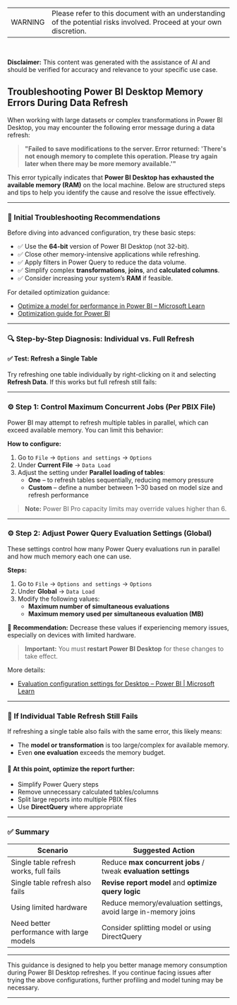 <br><table><td>WARNING</td><td>Please refer to this document with an understanding of the potential risks involved. Proceed at your own discretion.</td></table><br>

**Disclaimer:** This content was generated with the assistance of AI and should be verified for accuracy and relevance to your specific use case.

## Troubleshooting Power BI Desktop Memory Errors During Data Refresh

When working with large datasets or complex transformations in Power BI Desktop, you may encounter the following error message during a data refresh:

> **"Failed to save modifications to the server. Error returned: 'There's not enough memory to complete this operation. Please try again later when there may be more memory available.'"**

This error typically indicates that **Power BI Desktop has exhausted the available memory (RAM)** on the local machine. Below are structured steps and tips to help you identify the cause and resolve the issue effectively.

---

### 🧭 Initial Troubleshooting Recommendations

Before diving into advanced configuration, try these basic steps:

- ✅ Use the **64-bit** version of Power BI Desktop (not 32-bit).
- ✅ Close other memory-intensive applications while refreshing.
- ✅ Apply filters in Power Query to reduce the data volume.
- ✅ Simplify complex **transformations**, **joins**, and **calculated columns**.
- ✅ Consider increasing your system’s **RAM** if feasible.

For detailed optimization guidance:
- [Optimize a model for performance in Power BI – Microsoft Learn](https://learn.microsoft.com/en-us/training/modules/optimize-model-power-bi/)
- [Optimization guide for Power BI](https://learn.microsoft.com/en-us/power-bi/guidance/power-bi-optimization)

---

### 🔍 Step-by-Step Diagnosis: Individual vs. Full Refresh

#### ✅ Test: Refresh a Single Table
Try refreshing one table individually by right-clicking on it and selecting **Refresh Data**. If this works but full refresh still fails:

---

### ⚙️ Step 1: Control Maximum Concurrent Jobs (Per PBIX File)

Power BI may attempt to refresh multiple tables in parallel, which can exceed available memory. You can limit this behavior:

**How to configure:**
1. Go to `File` → `Options and settings` → `Options`
2. Under **Current File** → `Data Load`
3. Adjust the setting under **Parallel loading of tables**:
   - **One** – to refresh tables sequentially, reducing memory pressure
   - **Custom** – define a number between 1–30 based on model size and refresh performance

> **Note:** Power BI Pro capacity limits may override values higher than 6.

---

### ⚙️ Step 2: Adjust Power Query Evaluation Settings (Global)

These settings control how many Power Query evaluations run in parallel and how much memory each one can use.

**Steps:**
1. Go to `File` → `Options and settings` → `Options`
2. Under **Global** → `Data Load`
3. Modify the following values:
   - **Maximum number of simultaneous evaluations**
   - **Maximum memory used per simultaneous evaluation (MB)**

🔽 **Recommendation:** Decrease these values if experiencing memory issues, especially on devices with limited hardware.

> **Important:** You must **restart Power BI Desktop** for these changes to take effect.

More details:
- [Evaluation configuration settings for Desktop – Power BI | Microsoft Learn](https://learn.microsoft.com/en-us/power-bi/create-reports/desktop-evaluation-configuration)

---

### 🚨 If Individual Table Refresh Still Fails

If refreshing a single table also fails with the same error, this likely means:
- The **model or transformation** is too large/complex for available memory.
- Even **one evaluation** exceeds the memory budget.

#### 🔧 At this point, optimize the report further:
- Simplify Power Query steps
- Remove unnecessary calculated tables/columns
- Split large reports into multiple PBIX files
- Use **DirectQuery** where appropriate

---

### ✅ Summary

| Scenario                                   | Suggested Action                                                                 |
|-------------------------------------------|----------------------------------------------------------------------------------|
| Single table refresh works, full fails    | Reduce **max concurrent jobs** / tweak **evaluation settings**                  |
| Single table refresh also fails           | **Revise report model** and **optimize query logic**                            |
| Using limited hardware                    | Reduce memory/evaluation settings, avoid large in-memory joins                  |
| Need better performance with large models | Consider splitting model or using DirectQuery                                   |

---

This guidance is designed to help you better manage memory consumption during Power BI Desktop refreshes. If you continue facing issues after trying the above configurations, further profiling and model tuning may be necessary.

---
